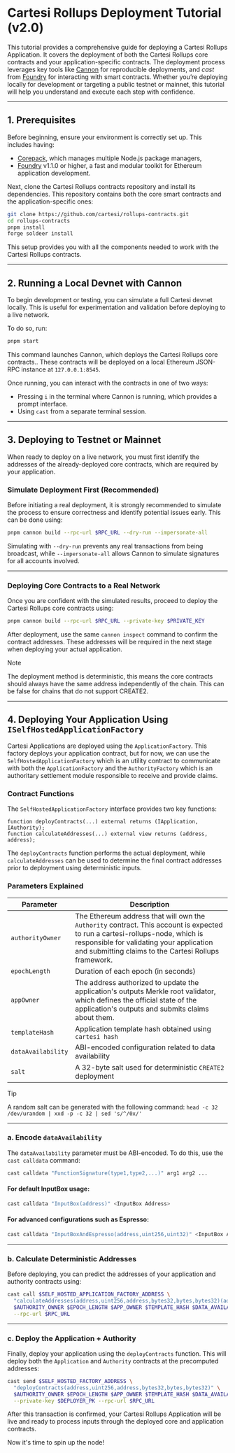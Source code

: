 # Cartesi Rollups Deployment Tutorial (v2.0)

This tutorial provides a comprehensive guide for deploying a Cartesi Rollups Application. It covers the deployment of both the Cartesi Rollups core contracts and your application-specific contracts. The deployment process leverages key tools like [Cannon](https://usecannon.com/) for reproducible deployments, and *cast* from [Foundry](https://getfoundry.sh/) for interacting with smart contracts. Whether you’re deploying locally for development or targeting a public testnet or mainnet, this tutorial will help you understand and execute each step with confidence.

---

## 1. Prerequisites

Before beginning, ensure your environment is correctly set up. This includes having:

* [Corepack](https://nodejs.org/api/corepack.html), which manages multiple Node.js package managers,
* [Foundry](https://book.getfoundry.sh/getting-started/installation) v1.1.0 or higher, a fast and modular toolkit for Ethereum application development.

Next, clone the Cartesi Rollups contracts repository and install its dependencies. This repository contains both the core smart contracts and the application-specific ones:

```bash
git clone https://github.com/cartesi/rollups-contracts.git
cd rollups-contracts
pnpm install
forge soldeer install
```

This setup provides you with all the components needed to work with the Cartesi Rollups contracts.

---

## 2. Running a Local Devnet with Cannon

To begin development or testing, you can simulate a full Cartesi devnet locally. This is useful for experimentation and validation before deploying to a live network.

To do so, run:

```bash
pnpm start
```

This command launches Cannon, which deploys the Cartesi Rollups core contracts.. These contracts will be deployed on a local Ethereum JSON-RPC instance at `127.0.0.1:8545`.

Once running, you can interact with the contracts in one of two ways:

* Pressing `i` in the terminal where Cannon is running, which provides a prompt interface.
* Using `cast` from a separate terminal session.

---

## 3. Deploying to Testnet or Mainnet

When ready to deploy on a live network, you must first identify the addresses of the already-deployed core contracts, which are required by your application.

### Simulate Deployment First (Recommended)

Before initiating a real deployment, it is strongly recommended to simulate the process to ensure correctness and identify potential issues early. This can be done using:

```bash
pnpm cannon build --rpc-url $RPC_URL --dry-run --impersonate-all
```

Simulating with `--dry-run` prevents any real transactions from being broadcast, while `--impersonate-all` allows Cannon to simulate signatures for all accounts involved.

---

### Deploying Core Contracts to a Real Network

Once you are confident with the simulated results, proceed to deploy the Cartesi Rollups core contracts using:

```bash
pnpm cannon build --rpc-url $RPC_URL --private-key $PRIVATE_KEY
```

After deployment, use the same `cannon inspect` command to confirm the contract addresses. These addresses will be required in the next stage when deploying your actual application.

> [!NOTE]  
> The deployment method is deterministic, this means the core contracts should always have the same address independently of the chain. This can be false for chains that do not support CREATE2.

---

## 4. Deploying Your Application Using `ISelfHostedApplicationFactory`

Cartesi Applications are deployed using the `ApplicationFactory`. This factory deploys your application contract, but for now, we can use the `SelfHostedApplicationFactory` which is an utility contract to communicate with both the `ApplicationFactory` and the `AuthorityFactory` which is an authoritary settlement module responsible to receive and provide claims. 

### Contract Functions

The `SelfHostedApplicationFactory` interface provides two key functions:

```solidity
function deployContracts(...) external returns (IApplication, IAuthority);
function calculateAddresses(...) external view returns (address, address);
```

The `deployContracts` function performs the actual deployment, while `calculateAddresses` can be used to determine the final contract addresses prior to deployment using deterministic inputs.

### Parameters Explained

| Parameter          | Description                                                  |
| ------------------ | ------------------------------------------------------------ |
| `authorityOwner`   | The Ethereum address that will own the `Authority` contract. This account is expected to run a cartesi-rollups-node, which is responsible for validating your application and submitting claims to the Cartesi Rollups framework. |
| `epochLength`      | Duration of each epoch (in seconds)       |
| `appOwner`         | The address authorized to update the application's outputs Merkle root validator, which defines the official state of the application's outputs and submits claims about them. |
| `templateHash`     | Application template hash obtained using `cartesi hash`      |
| `dataAvailability` | ABI-encoded configuration related to data availability       |
| `salt`             | A 32-byte salt used for deterministic `CREATE2` deployment   |

> [!TIP]
> A random salt can be generated with the following command: 
> `head -c 32 /dev/urandom | xxd -p -c 32 | sed 's/^/0x/'`

---

### a. Encode `dataAvailability`

The `dataAvailability` parameter must be ABI-encoded. To do this, use the `cast calldata` command:

```bash
cast calldata "FunctionSignature(type1,type2,...)" arg1 arg2 ...
```

#### For default InputBox usage:

```bash
cast calldata "InputBox(address)" <InputBox Address>
```

#### For advanced configurations such as Espresso:

```bash
cast calldata "InputBoxAndEspresso(address,uint256,uint32)" <InputBox Address> 1234 5678
```

---

### b. Calculate Deterministic Addresses

Before deploying, you can predict the addresses of your application and authority contracts using:

```bash
cast call $SELF_HOSTED_APPLICATION_FACTORY_ADDRESS \
  "calculateAddresses(address,uint256,address,bytes32,bytes,bytes32)(address,address)" \
  $AUTHORITY_OWNER $EPOCH_LENGTH $APP_OWNER $TEMPLATE_HASH $DATA_AVAILABILITY $SALT \
  --rpc-url $RPC_URL
```

---

### c. Deploy the Application + Authority

Finally, deploy your application using the `deployContracts` function. This will deploy both the `Application` and `Authority` contracts at the precomputed addresses:

```bash
cast send $SELF_HOSTED_FACTORY_ADDRESS \
  "deployContracts(address,uint256,address,bytes32,bytes,bytes32)" \
  $AUTHORITY_OWNER $EPOCH_LENGTH $APP_OWNER $TEMPLATE_HASH $DATA_AVAILABILITY $SALT \
  --private-key $DEPLOYER_PK --rpc-url $RPC_URL
```

After this transaction is confirmed, your Cartesi Rollups Application will be live and ready to process inputs through the deployed core and application contracts.

Now it's time to spin up the node!